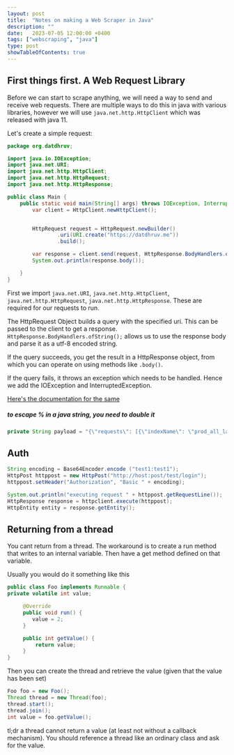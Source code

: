 ```yaml
---
layout: post
title:  "Notes on making a Web Scraper in Java"
description: ""
date:   2023-07-05 12:00:00 +0400
tags: ["webscraping", "java"]
type: post
showTableOfContents: true
---
```


## First things first. A Web Request Library

Before we can start to scrape anything, we will need a way to send and receive web requests. There are multiple ways to do this in java with various libraries, however we will use `java.net.http.HttpClient` which was released with java 11.

Let's create a simple request:
```java
package org.datdhruv;

import java.io.IOException;
import java.net.URI;
import java.net.http.HttpClient;
import java.net.http.HttpRequest;
import java.net.http.HttpResponse;

public class Main {
    public static void main(String[] args) throws IOException, InterruptedException {
        var client = HttpClient.newHttpClient();


        HttpRequest request = HttpRequest.newBuilder()
                .uri(URI.create("https://datdhruv.me"))
                .build();

        var response = client.send(request, HttpResponse.BodyHandlers.ofString());
        System.out.println(response.body());

    }
}
```

First we import `java.net.URI`, `java.net.http.HttpClient`, `java.net.http.HttpRequest`, `java.net.http.HttpResponse`. These are required for our requests to run.

The HttpRequest Object builds a query with the specified uri. This can be passed to the client to get a response. `HttpResponse.BodyHandlers.ofString();` allows us to use the response body and parse it as a utf-8 encoded string.

If the query succeeds, you get the result in a HttpResponse object, from which you can operate on using methods like `.body()`. 

If the query fails, it throws an exception which needs to be handled. Hence we add the IOException and InterruptedException.

[Here's the documentation for the same](https://openjdk.org/groups/net/httpclient/intro.html)

##### to escape % in a java string, you need to double it
```java
private String payload = "{\"requests\": [{\"indexName\": \"prod_all_launched_products_term_optimization\",\"params\": \"query=%s&hitsPerPage=5&facetFilters=%%5B%%5B%%22allLanguages%%3AEnglish%%22%%5D%%5D\"}]}";
```

## Auth

```java
String encoding = Base64Encoder.encode ("test1:test1");
HttpPost httppost = new HttpPost("http://host:post/test/login");
httppost.setHeader("Authorization", "Basic " + encoding);

System.out.println("executing request " + httppost.getRequestLine());
HttpResponse response = httpclient.execute(httppost);
HttpEntity entity = response.getEntity();
```

## Returning from a thread
You cant return from a thread. The workaround is to create a run method that writes to an internal variable. Then have a get method defined on that variable.

Usually you would do it something like this

```java
public class Foo implements Runnable {
private volatile int value;

     @Override
     public void run() {
        value = 2;
     }

     public int getValue() {
         return value;
     }
}
```

Then you can create the thread and retrieve the value (given that the value has been set)

```java
Foo foo = new Foo();
Thread thread = new Thread(foo);
thread.start();
thread.join();
int value = foo.getValue();
```
tl;dr a thread cannot return a value (at least not without a callback mechanism). You should reference a thread like an ordinary class and ask for the value.
